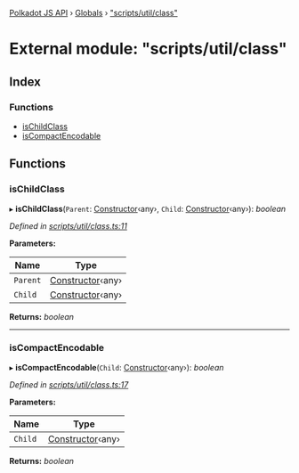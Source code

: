 [Polkadot JS API](../README.md) › [Globals](../globals.md) › ["scripts/util/class"](_scripts_util_class_.md)

# External module: "scripts/util/class"

## Index

### Functions

* [isChildClass](_scripts_util_class_.md#ischildclass)
* [isCompactEncodable](_scripts_util_class_.md#iscompactencodable)

## Functions

###  isChildClass

▸ **isChildClass**(`Parent`: [Constructor](../interfaces/_types_.constructor.md)‹any›, `Child`: [Constructor](../interfaces/_types_.constructor.md)‹any›): *boolean*

*Defined in [scripts/util/class.ts:11](https://github.com/polkadot-js/api/blob/ca186a4b2c/packages/types/src/scripts/util/class.ts#L11)*

**Parameters:**

Name | Type |
------ | ------ |
`Parent` | [Constructor](../interfaces/_types_.constructor.md)‹any› |
`Child` | [Constructor](../interfaces/_types_.constructor.md)‹any› |

**Returns:** *boolean*

___

###  isCompactEncodable

▸ **isCompactEncodable**(`Child`: [Constructor](../interfaces/_types_.constructor.md)‹any›): *boolean*

*Defined in [scripts/util/class.ts:17](https://github.com/polkadot-js/api/blob/ca186a4b2c/packages/types/src/scripts/util/class.ts#L17)*

**Parameters:**

Name | Type |
------ | ------ |
`Child` | [Constructor](../interfaces/_types_.constructor.md)‹any› |

**Returns:** *boolean*

